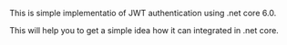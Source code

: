 This is simple implementatio of JWT authentication using .net core 6.0.

This will help you to get a simple idea how it can integrated in .net core.
